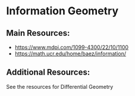 # Information Geometry

## Main Resources:
- https://www.mdpi.com/1099-4300/22/10/1100
- https://math.ucr.edu/home/baez/information/

## Additional Resources:
See the resources for Differential Geometry